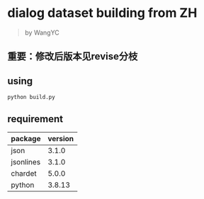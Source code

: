 # dialog dataset building from ZH

> by WangYC

## 重要：修改后版本见revise分枝

## using

```shell
python build.py
```

## requirement

| package   | version |
| --------- | ------- |
| json      | 3.1.0   |
| jsonlines | 3.1.0   |
| chardet   | 5.0.0   |
| python    | 3.8.13  |

